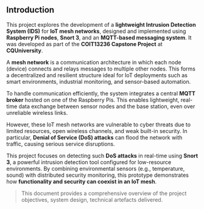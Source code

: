 ##  Introduction

This project explores the development of a **lightweight Intrusion Detection System (IDS)** for **IoT mesh networks**, designed and implemented using **Raspberry Pi nodes**, **Snort 3**, and an **MQTT-based messaging system**. It was developed as part of the **COIT13236 Capstone Project** at **CQUniversity**.

A **mesh network** is a communication architecture in which each node (device) connects and relays messages to multiple other nodes. This forms a decentralized and resilient structure ideal for IoT deployments such as smart environments, industrial monitoring, and sensor-based automation.

To handle communication efficiently, the system integrates a central **MQTT broker** hosted on one of the Raspberry Pis. This enables lightweight, real-time data exchange between sensor nodes and the base station, even over unreliable wireless links.

However, these IoT mesh networks are vulnerable to cyber threats due to limited resources, open wireless channels, and weak built-in security. In particular, **Denial of Service (DoS) attacks** can flood the network with traffic, causing serious service disruptions.

This project focuses on detecting such **DoS attacks** in real-time using **Snort 3**, a powerful intrusion detection tool configured for low-resource environments. By combining environmental sensors (e.g., temperature, sound) with distributed security monitoring, this prototype demonstrates how **functionality and security can coexist in an IoT mesh**.

> This document provides a comprehensive overview of the project objectives, system design, technical artefacts delivered.




